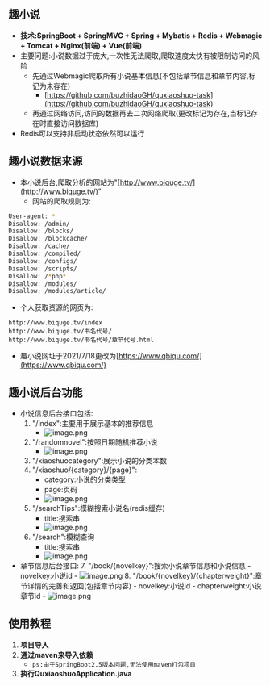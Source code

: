 ## 趣小说


- **技术:SpringBoot + SpringMVC + Spring + Mybatis + Redis + Webmagic + Tomcat + Nginx(前端) + Vue(前端)**
- 主要问题:小说数据过于庞大,一次性无法爬取,爬取速度太快有被限制访问的风险
   - 先通过Webmagic爬取所有小说基本信息(不包括章节信息和章节内容,标记为未存在)
      - [https://github.com/buzhidaoGH/quxiaoshuo-task](https://github.com/buzhidaoGH/quxiaoshuo-task)
   - 再通过网络访问,访问的数据再去二次网络爬取(更改标记为存在,当标记存在时直接访问数据库)
- Redis可以支持非启动状态依然可以运行



## 趣小说数据来源


- 本小说后台,爬取分析的网站为"[http://www.biquge.tv/](http://www.biquge.tv/)"
   - 网站的爬取规则为:
```bash
User-agent: *
Disallow: /admin/
Disallow: /blocks/
Disallow: /blockcache/
Disallow: /cache/
Disallow: /compiled/
Disallow: /configs/
Disallow: /scripts/
Disallow: /*php*
Disallow: /modules/
Disallow: /modules/article/
```

   - 个人获取资源的网页为:
```
http://www.biquge.tv/index
http://www.biquge.tv/书名代号/
http://www.biquge.tv/书名代号/章节代号.html
```

- 趣小说网址于2021/7/18更改为[https://www.qbiqu.com/](https://www.qbiqu.com/)



## 趣小说后台功能


- 小说信息后台接口包括:
   1. "/index":主要用于展示基本的推荐信息
      - ![image.png](https://cdn.nlark.com/yuque/0/2021/png/21696663/1626698077220-b27f39c3-2253-4384-bd03-300bb7c2645e.png#align=left&display=inline&height=257&margin=%5Bobject%20Object%5D&name=image.png&originHeight=513&originWidth=626&size=29752&status=done&style=none&width=313)
   2. "/randomnovel":按照日期随机推荐小说
      - ![image.png](https://cdn.nlark.com/yuque/0/2021/png/21696663/1626698162035-fc12cc50-20ad-4203-9fe6-b42d1ba0666d.png#align=left&display=inline&height=205&margin=%5Bobject%20Object%5D&name=image.png&originHeight=409&originWidth=643&size=26857&status=done&style=none&width=322)
   3. "/xiaoshuocategory":展示小说的分类本数
   3. "/xiaoshuo/{category}/{page}":
      - category:小说的分类类型
      - page:页码
      - ![image.png](https://cdn.nlark.com/yuque/0/2021/png/21696663/1626698226314-aab2f757-fcec-46f3-a7f4-689ab3419131.png#align=left&display=inline&height=184&margin=%5Bobject%20Object%5D&name=image.png&originHeight=367&originWidth=614&size=26098&status=done&style=none&width=307)
   5. "/searchTips":模糊搜索小说名(redis缓存)
      - title:搜索串
      - ![image.png](https://cdn.nlark.com/yuque/0/2021/png/21696663/1626698312451-72a4210b-fa89-4a8c-b171-feaf96ffd690.png#align=left&display=inline&height=187&margin=%5Bobject%20Object%5D&name=image.png&originHeight=374&originWidth=446&size=20152&status=done&style=none&width=223)
   6. "/search":模糊查询
      - title:搜索串
      - ![image.png](https://cdn.nlark.com/yuque/0/2021/png/21696663/1626698359641-c43a1c3c-1060-49a9-8d17-56659b96066c.png#align=left&display=inline&height=183&margin=%5Bobject%20Object%5D&name=image.png&originHeight=365&originWidth=630&size=27132&status=done&style=none&width=315)
- 章节信息后台接口:
   7. "/book/{novelkey}":搜索小说章节信息和小说信息
      - novelkey:小说id
      - ![image.png](https://cdn.nlark.com/yuque/0/2021/png/21696663/1626698420674-df93fd59-cf02-417f-b3c3-4f9b40288ab1.png#align=left&display=inline&height=218&margin=%5Bobject%20Object%5D&name=image.png&originHeight=435&originWidth=445&size=26395&status=done&style=none&width=223)
   8. "/book/{novelkey}/{chapterweight}":章节详情的完善和返回(包括章节内容)
      - novelkey:小说id
      - chapterweight:小说章节id
      - ![image.png](https://cdn.nlark.com/yuque/0/2021/png/21696663/1626698466773-9daf07ba-ad41-4294-8f25-984017b8393b.png#align=left&display=inline&height=319&margin=%5Bobject%20Object%5D&name=image.png&originHeight=637&originWidth=428&size=55502&status=done&style=none&width=214)



## 使用教程


1. **项目导入**
1. **通过maven来导入依赖**
   - `ps:由于SpringBoot2.5版本问题,无法使用maven打包项目` 
3. **执行QuxiaoshuoApplication.java**
